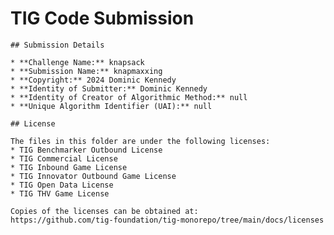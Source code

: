 # TIG Code Submission

    ## Submission Details

    * **Challenge Name:** knapsack
    * **Submission Name:** knapmaxxing
    * **Copyright:** 2024 Dominic Kennedy
    * **Identity of Submitter:** Dominic Kennedy
    * **Identity of Creator of Algorithmic Method:** null
    * **Unique Algorithm Identifier (UAI):** null

    ## License

    The files in this folder are under the following licenses:
    * TIG Benchmarker Outbound License
    * TIG Commercial License
    * TIG Inbound Game License
    * TIG Innovator Outbound Game License
    * TIG Open Data License
    * TIG THV Game License

    Copies of the licenses can be obtained at:  
    https://github.com/tig-foundation/tig-monorepo/tree/main/docs/licenses